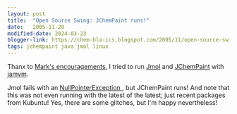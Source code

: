 ```yaml
---
layout: post
title:  "Open Source Swing: JChemPaint runs!"
date:   2005-11-20
modified-date: 2024-03-23
blogger-link: https://chem-bla-ics.blogspot.com/2005/11/open-source-swing-jchempaint-runs.html
tags: jchempaint java jmol linux
---
```


Thanx to [Mark's encouragements](https://chem-bla-ics.blogspot.com/2005/11/goal-live-chemblaics-cd.html?showComment=1132422120000), I tried to run
[Jmol](http://www.jmol.org/) and [JChemPaint](http://jchempaint.sf.net/) with
[jamvm](http://jamvm.sourceforge.net/).

Jmol fails with an [NullPointerException <i class="fa-solid fa-recycle fa-xs"></i>](https://chem-bla-ics.linkedchemistry.info/2005/11/18/goal-live-chemblaics-cd.html), but JChemPaint runs! And note that
this was not even running with the latest of the latest; just recent packages from Kubuntu! Yes, there are some glitches, but I'm happy nevertheless!
